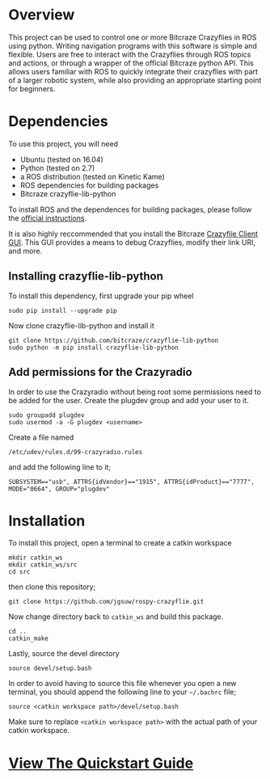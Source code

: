 # Overview
This project can be used to control one or more Bitcraze Crazyflies in ROS using python. Writing navigation programs with this software is simple and flexible. Users are free to interact with the Crazyflies through ROS topics and actions, or through a wrapper of the official Bitcraze python API. This allows users familiar with ROS to quickly integrate their crazyflies with part of a larger robotic system, while also providing an appropriate starting point for beginners.

# Dependencies
To use this project, you will need
- Ubuntu (tested on 16.04)  
- Python (tested on 2.7)
- a ROS distribution (tested on Kinetic Kame)
- ROS dependencies for building packages
- Bitcraze crazyflie-lib-python


To install ROS and the dependences for building packages, please follow the [official instructions](http://wiki.ros.org/ROS/Installation).


It is also highly reccommended that you install the Bitcraze [Crazyflie Client GUI](https://github.com/bitcraze/crazyflie-clients-pthon). This GUI provides a means to debug Crazyflies, modify their link URI, and more.

## Installing crazyflie-lib-python
To install this dependency, first upgrade your pip wheel


`sudo pip install --upgrade pip`

Now clone crazyflie-lib-python and install it

```
git clone https://github.com/bitcraze/crazyflie-lib-python
sudo python -m pip install crazyflie-lib-python
```

## Add permissions for the Crazyradio
In order to use the Crazyradio without being root some permissions need to be added for the user. Create the plugdev group and add your user to it.


```
sudo groupadd plugdev
sudo usermod -a -G plugdev <username>
```

Create a file named


`/etc/udev/rules.d/99-crazyradio.rules`


and add the following line to it;


`SUBSYSTEM=="usb", ATTRS{idVendor}=="1915", ATTRS{idProduct}=="7777", MODE="0664", GROUP="plugdev"`

# Installation
To install this project, open a terminal to create a catkin workspace


```
mkdir catkin_ws
mkdir catkin_ws/src
cd src
```


then clone this repository;


`git clone https://github.com/jgsuw/rospy-crazyflie.git`


Now change directory back to `catkin_ws` and build this package.


```
cd ..
catkin_make
```

Lastly, source the devel directory

`source devel/setup.bash`


In order to avoid having to source this file whenever you open a new terminal, you should append the following line to your `~/.bachrc` file;

`source <catkin workspace path>/devel/setup.bash`

Make sure to replace `<catkin workspace path>` with the actual path of your catkin workspace. 

# [View The Quickstart Guide](https://github.com/JGSuw/rospy_crazyflie/wiki/Quick-Start-Guide)
